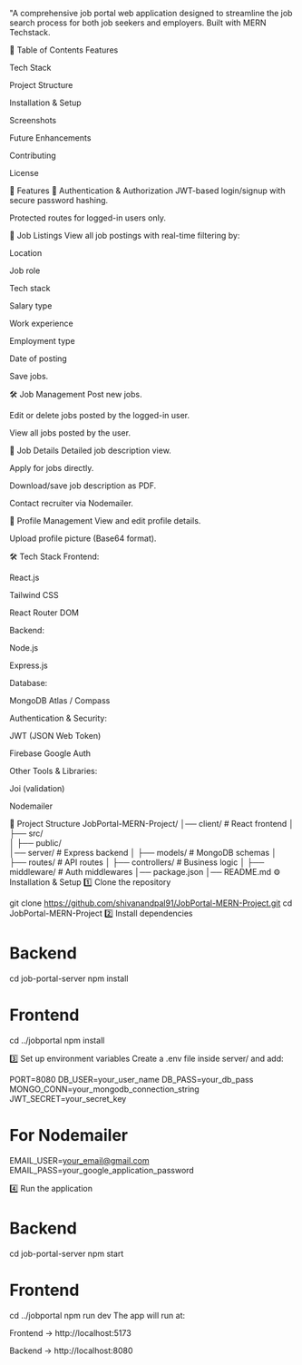 
"A comprehensive job portal web application designed to streamline the job search process for both job seekers and employers. Built with MERN Techstack.

📌 Table of Contents
Features

Tech Stack

Project Structure

Installation & Setup

Screenshots

Future Enhancements

Contributing

License

🚀 Features
🔐 Authentication & Authorization
JWT-based login/signup with secure password hashing.

Protected routes for logged-in users only.

📄 Job Listings
View all job postings with real-time filtering by:

Location

Job role

Tech stack

Salary type

Work experience

Employment type

Date of posting

Save jobs.

🛠 Job Management
Post new jobs.

Edit or delete jobs posted by the logged-in user.

View all jobs posted by the user.

📑 Job Details
Detailed job description view.

Apply for jobs directly.

Download/save job description as PDF.

Contact recruiter via Nodemailer.

👤 Profile Management
View and edit profile details.

Upload profile picture (Base64 format).

🛠 Tech Stack
Frontend:

React.js

Tailwind CSS

React Router DOM

Backend:

Node.js

Express.js

Database:

MongoDB Atlas / Compass

Authentication & Security:

JWT (JSON Web Token)

Firebase Google Auth

Other Tools & Libraries:

Joi (validation)

Nodemailer

📂 Project Structure
JobPortal-MERN-Project/
│── client/                  # React frontend
│   ├── src/                 
│   ├── public/              
│── server/                  # Express backend
│   ├── models/              # MongoDB schemas
│   ├── routes/              # API routes
│   ├── controllers/         # Business logic
│   ├── middleware/          # Auth middlewares
│── package.json
│── README.md
⚙️ Installation & Setup
1️⃣ Clone the repository

git clone https://github.com/shivanandpal91/JobPortal-MERN-Project.git
cd JobPortal-MERN-Project
2️⃣ Install dependencies

# Backend
cd job-portal-server
npm install

# Frontend
cd ../jobportal
npm install

3️⃣ Set up environment variables
Create a .env file inside server/ and add:

PORT=8080
DB_USER=your_user_name
DB_PASS=your_db_pass
MONGO_CONN=your_mongodb_connection_string
JWT_SECRET=your_secret_key

# For Nodemailer
EMAIL_USER=your_email@gmail.com
EMAIL_PASS=your_google_application_password

4️⃣ Run the application
# Backend
cd job-portal-server
npm start

# Frontend
cd ../jobportal
npm run dev
The app will run at:

Frontend → http://localhost:5173

Backend → http://localhost:8080
